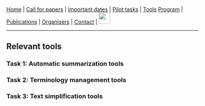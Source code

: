 [Home](./) | [Call for papers](./CFP) | [Important dates](./dates) | [Pilot tasks](./tasks)  | [Tools](./tools) 
[Program](./program) | [Publications](./publications) | [Organisers](./organisers) | [Contact](./contact) | [<img src="https://github.com/simpletext-madics/2021/blob/main/clef/FR.png?raw=true" width="30">](https://simpletext-madics.github.io/2022/clef/)

---

## Relevant tools
### Task 1: Automatic summarization tools

### Task 2: Terminology management tools
### Task 3: Text simplification tools
